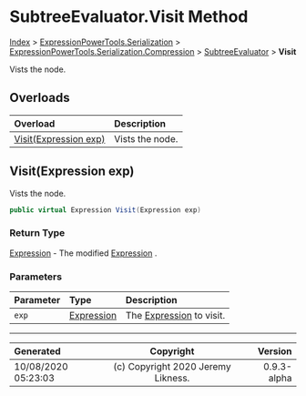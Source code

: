 ﻿# SubtreeEvaluator.Visit Method

[Index](../index.md) > [ExpressionPowerTools.Serialization](ExpressionPowerTools.Serialization.a.md) > [ExpressionPowerTools.Serialization.Compression](ExpressionPowerTools.Serialization.Compression.n.md) > [SubtreeEvaluator](ExpressionPowerTools.Serialization.Compression.SubtreeEvaluator.cs.md) > **Visit**

Vists the node.

## Overloads

| Overload | Description |
| :-- | :-- |
| [Visit(Expression exp)](#visitexpression-exp) | Vists the node. |
## Visit(Expression exp)

Vists the node.

```csharp
public virtual Expression Visit(Expression exp)
```

### Return Type

 [Expression](https://docs.microsoft.com/dotnet/api/system.linq.expressions.expression)  - The modified [Expression](https://docs.microsoft.com/dotnet/api/system.linq.expressions.expression) .

### Parameters

| Parameter | Type | Description |
| :-- | :-- | :-- |
| `exp` | [Expression](https://docs.microsoft.com/dotnet/api/system.linq.expressions.expression) | The [Expression](https://docs.microsoft.com/dotnet/api/system.linq.expressions.expression) to visit. |



---

| Generated | Copyright | Version |
| :-- | :-: | --: |
| 10/08/2020 05:23:03 | (c) Copyright 2020 Jeremy Likness. | 0.9.3-alpha |
